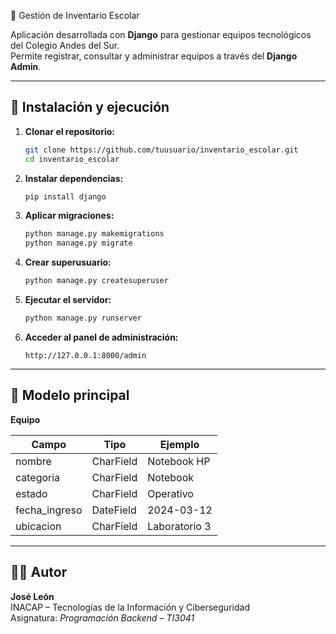  🏫 Gestión de Inventario Escolar

Aplicación desarrollada con **Django** para gestionar equipos tecnológicos del Colegio Andes del Sur.  
Permite registrar, consultar y administrar equipos a través del **Django Admin**.

---

## 🚀 Instalación y ejecución

1. **Clonar el repositorio:**

   ```bash
   git clone https://github.com/tuusuario/inventario_escolar.git
   cd inventario_escolar
   ```

2. **Instalar dependencias:**

   ```bash
   pip install django
   ```

3. **Aplicar migraciones:**

   ```bash
   python manage.py makemigrations
   python manage.py migrate
   ```

4. **Crear superusuario:**

   ```bash
   python manage.py createsuperuser
   ```

5. **Ejecutar el servidor:**

   ```bash
   python manage.py runserver
   ```

6. **Acceder al panel de administración:**

   ```
   http://127.0.0.1:8000/admin
   ```

---

## 🧱 Modelo principal

**Equipo**

| Campo         | Tipo       | Ejemplo         |
|----------------|------------|-----------------|
| nombre         | CharField  | Notebook HP     |
| categoria      | CharField  | Notebook        |
| estado         | CharField  | Operativo       |
| fecha_ingreso  | DateField  | 2024-03-12      |
| ubicacion      | CharField  | Laboratorio 3   |

---

## 🧑‍💼 Autor

**José León**  
INACAP – Tecnologías de la Información y Ciberseguridad  
Asignatura: *Programación Backend – TI3041*
